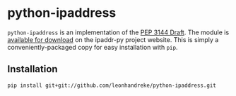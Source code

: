 # python-ipaddress

`python-ipaddress` is an implementation of the [PEP 3144 Draft](http://www.python.org/dev/peps/pep-3144/). The module is [available for download](http://ipaddr-py.googlecode.com/git/branches/3144/ipaddress.py) on the ipaddr-py project website. This is simply a conveniently-packaged copy for easy installation with `pip`.

## Installation

`pip install git+git://github.com/leonhandreke/python-ipaddress.git`
